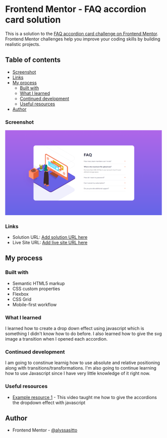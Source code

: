 # Frontend Mentor - FAQ accordion card solution

This is a solution to the [FAQ accordion card challenge on Frontend Mentor](https://www.frontendmentor.io/challenges/faq-accordion-card-XlyjD0Oam). Frontend Mentor challenges help you improve your coding skills by building realistic projects.

## Table of contents

- [Screenshot](#screenshot)
- [Links](#links)
- [My process](#my-process)
  - [Built with](#built-with)
  - [What I learned](#what-i-learned)
  - [Continued development](#continued-development)
  - [Useful resources](#useful-resources)
- [Author](#author)

### Screenshot

![](/images/faq-screenshot.png)

### Links

- Solution URL: [Add solution URL here](https://github.com/alyssasitto/faq-card-project)
- Live Site URL: [Add live site URL here](https://faq-card-98dc8e.netlify.app/)

## My process

### Built with

- Semantic HTML5 markup
- CSS custom properties
- Flexbox
- CSS Grid
- Mobile-first workflow

### What I learned

I learned how to create a drop down effect using javascript which is something I didn't know how to do before. I also learned how to give the svg image a transition when I opened each accordion.

### Continued development

I am going to constinue learnig how to use absolute and relative positioning along with transitions/transformations. I'm also going to continue learning how to use Javascript since I have very little knowledge of it right now.

### Useful resources

- [Example resource 1](https://www.youtube.com/watch?v=4qnWreynXLU&t=353s) - This video taught me how to give the accordions the dropdown effect with javascript

## Author

- Frontend Mentor - [@alyssasitto](https://www.frontendmentor.io/profile/alyssasitto)
